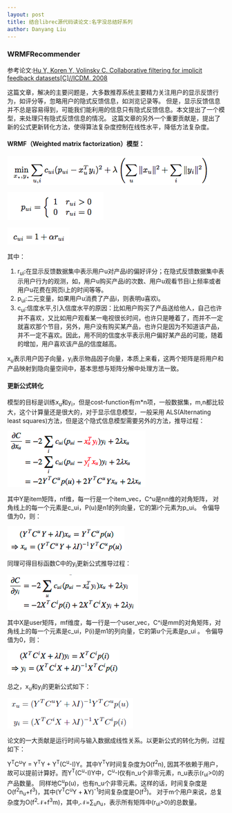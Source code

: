 ```yaml
---
layout: post
title: 结合librec源代码读论文:名字没总结好系列
author: Danyang Liu
---
```


### WRMFRecommender

参考论文:[Hu Y, Koren Y, Volinsky C. Collaborative filtering for implicit feedback datasets[C]//ICDM. 2008
](http://ieeexplore.ieee.org/abstract/document/4781121/)

这篇文章，解决的主要问题是，大多数推荐系统主要精力关注用户的显示反馈行为，如评分等，忽略用户的隐式反馈信息，如浏览记录等。
但是，显示反馈信息并不总是容易得到，可能我们能利用的信息只有隐式反馈信息。本文提出了一个模型，来处理只有隐式反馈信息的情况。
这篇文章的另外一个重要贡献是，提出了新的公式更新转化方法，使得算法复杂度控制在线性水平，降低方法复杂度。

#### WRMF（Weighted matrix factorization）模型：

![1](../images/alg/other/wrmf/w1.png)

![2](../images/alg/other/wrmf/w2.png)

![3](../images/alg/other/wrmf/w3.png)

其中：
1. r<sub>ui</sub>:在显示反馈数据集中表示用户u对产品i的偏好评分；在隐式反馈数据集中表示用户行为的观测，如，用户u购买产品i的次数、用户u观看节目i上频率或者用户u花费在网页i上的时间等等。
2. p<sub>ui</sub>:二元变量，如果用户u消费了产品i，则表明u喜欢i。
3. c<sub>ui</sub>:信度水平,引入信度水平的原因：比如用户购买了产品送给他人，自己也许并不喜欢，又比如用户观看某一电视很长时间，也许只是睡着了，而并不一定就喜欢那个节目，另外，用户没有购买某产品，也许只是因为不知道该产品，并不一定不喜欢。因此，用不同的信度水平表示用户偏好某产品的可能，随着 的增加，用户喜欢该产品的信度越高。

x<sub>u</sub>表示用户因子向量，y<sub>i</sub>表示物品因子向量，本质上来看，这两个矩阵是将用户和产品映射到隐向量空间中，基本思想与矩阵分解中处理方法一致。

#### 更新公式转化

模型的目标是训练x<sub>u</sub>和y<sub>i</sub>，但是cost-function有m*n项，一般数据集，m,n都比较大，这个计算量还是很大的，对于显示信息模型，一般采用
ALS(Alternating least squares)方法，但是这个隐式信息模型需要另外的方法，推导过程：

![4](../images/alg/other/wrmf/w4.png)

其中Y是item矩阵，nf维，每一行是一个item_vec，C^u是nn维的对角矩阵， 对角线上的每一个元素是c_ui，P(u)是n1的列向量，它的第i个元素为p_ui。
令偏导值为0，则：

![5](../images/alg/other/wrmf/w5.png)

同理可得目标函数C中的y<sub>i</sub>更新公式推导过程：

![6](../images/alg/other/wrmf/w6.png)

其中X是user矩阵，mf维度，每一行是一个user_vec，C^i是mm的对角矩阵，对角线上的每一个元素是c_ui，P(i)是m1的列向量，它的第u个元素是p_ui 。
令偏导值为0，则：

![7](../images/alg/other/wrmf/w7.png)

总之，x<sub>u</sub>和y<sub>i</sub>的更新公式如下：

![8](../images/alg/other/wrmf/w8.png)

论文的一大贡献是运行时间与输入数据成线性关系。以更新公式的转化为例，过程如下：

Y<sup>T</sup>C<sup>u</sup>Y = Y<sup>T</sup>Y + Y<sup>T</sup>(C<sup>u</sup>-I)Y。其中Y<sup>T</sup>Y时间复杂度为O(f<sup>2</sup>n),
因其不依赖于用户，故可以提前计算好。而Y<sup>T</sup>(C<sup>u</sup>-I)Y中，C<sup>u</sup>-I仅有n_u个非零元素，n_u表示(r<sub>ui</sub>>0)的产品数量。
同样地C<sup>u</sup>p(u)，也有n_u个非零元素。这样的话，时间复杂度是O(f<sup>2</sup>n<sub>u</sub>+f<sup>3</sup>)，其中(Y<sup>T</sup>C<sup>u</sup>Y + 𝛌Y)<sup>-1</sup>时间复杂度是O(f<sup>3</sup>)。
对于m个用户来说，总复杂度为O(f<sup>2</sup>𝒩+f<sup>3</sup>m)，其中,𝒩=∑<sub>u</sub>n<sub>u</sub>，表示所有矩阵中(r<sub>ui</sub>>0)的总数量。




